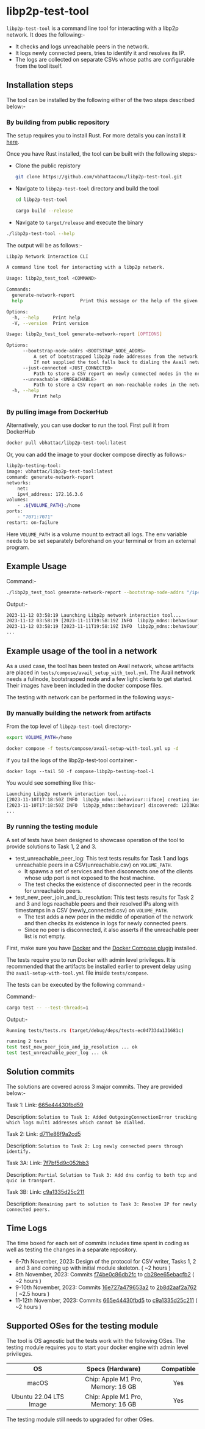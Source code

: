 # libp2p-test-tool

`libp2p-test-tool` is a command line tool for interacting with a libp2p network. It does the following:-

- It checks and logs unreachable peers in the network.
- It logs newly connected peers, tries to identify it and resolves its IP.
- The logs are collected on separate CSVs whose paths are configurable from the tool itself.

## Installation steps

The tool can be installed by the following either of the two steps described below:-

### By building from public repository

The setup requires you to install Rust. For more details you can install it [here](https://www.rust-lang.org/tools/install).

Once you have Rust installed, the tool can be built with the following steps:-

- Clone the public repistory

  ```sh
  git clone https://github.com/vbhattaccmu/libp2p-test-tool.git
  ```

- Navigate to `libp2p-test-tool` directory and build the tool

  ```sh
  cd libp2p-test-tool

  cargo build --release
  ```

- Navigate to `target/release` and execute the binary

```sh
./libp2p-test-tool --help
```

The output will be as follows:-

```sh
Libp2p Network Interaction CLI

A command line tool for interacting with a libp2p network.

Usage: libp2p_test_tool <COMMAND>

Commands:
  generate-network-report
  help                     Print this message or the help of the given subcommand(s)

Options:
  -h, --help     Print help
  -V, --version  Print version
```

```sh
Usage: libp2p_test_tool generate-network-report [OPTIONS]

Options:
      --bootstrap-node-addrs <BOOTSTRAP_NODE_ADDRS>
          A set of bootstrapped libp2p node addresses from the network you want to generate metrics from.
          If not supplied the tool falls back to dialing the Avail network bootstrapped node.
      --just-connected <JUST_CONNECTED>
          Path to store a CSV report on newly connected nodes in the network.
      --unreachable <UNREACHABLE>
          Path to store a CSV report on non-reachable nodes in the network.
  -h, --help
          Print help
```

### By pulling image from DockerHub

Alternatively, you can use docker to run the tool. First pull it from DockerHub

```sh
docker pull vbhattac/libp2p-test-tool:latest
```

Or, you can add the image to your docker compose directly as follows:-

```sh
libp2p-testing-tool:
image: vbhattac/libp2p-test-tool:latest
command: generate-network-report
networks:
    net:
    ipv4_address: 172.16.3.6
volumes:
    - .${VOLUME_PATH}:/home
ports:
    - "7071:7071"
restart: on-failure
```

Here `VOLUME_PATH` is a volume mount to extract all logs. The env variable needs to be set separately beforehand on your terminal or from an external program.

## Example Usage

Command:-

```sh
./libp2p_test_tool generate-network-report --bootstrap-node-addrs "/ip4/127.0.0.1/udp/39000/quic-v1, /ip4/172.16.3.4/udp/37000/quic-v1"
```

Output:-

```sh
2023-11-12 03:58:19 Launching Libp2p network interaction tool...
2023-11-12 03:58:19 [2023-11-11T19:58:19Z INFO  libp2p_mdns::behaviour::iface] creating instance on iface 172.16.3.6
2023-11-12 03:58:19 [2023-11-11T19:58:19Z INFO  libp2p_mdns::behaviour] discovered: 12D3KooWBKFYLfJSp74AKkKpz8CgZhNChY3FhVNmCxiUrsdHCfQD /ip4/172.16.3.4/udp/37000/quic-v1
...
```

## Example usage of the tool in a network

As a used case, the tool has been tested on Avail network, whose artifacts are placed in `tests/compose/avail_setup_with_tool.yml`. The Avail network needs a fullnode, bootstrapped node and a few light clients to get started. Their images have been included in the docker compose files.

The testing with network can be performed in the following ways:-

### By manually building the network from artifacts

From the top level of `libp2p-test-tool` directory:-

```sh
export VOLUME_PATH=/home

docker compose -f tests/compose/avail-setup-with-tool.yml up -d
```

if you tail the logs of the libp2p-test-tool container:-

```
docker logs --tail 50 -f compose-libp2p-testing-tool-1
```

You would see something like this:-

```sh
Launching Libp2p network interaction tool...
[2023-11-10T17:18:50Z INFO  libp2p_mdns::behaviour::iface] creating instance on iface 172.16.3.6
[2023-11-10T17:18:50Z INFO  libp2p_mdns::behaviour] discovered: 12D3KooWBKFYLfJSp74AKkKpz8CgZhNChY3FhVNmCxiUrsdHCfQD /ip4/172.16.3.4/udp/37000/quic-v1
...
```

### By running the testing module

A set of tests have been designed to showcase operation of the tool to provide solutions to Task 1, 2 and 3.

- test_unreachable_peer_log: This test tests results for Task 1 and logs unreachable peers in a CSV(unreachable.csv) on `VOLUME_PATH`.
  - It spawns a set of services and then disconnects one of the clients whose udp port is not exposed to the host machine.
  - The test checks the existence of disconnected peer in the records for unreachable peers.
- test_new_peer_join_and_ip_resolution: This test tests results for Task 2 and 3 and logs reachable peers
  and their resolved IPs along with timestamps in a CSV (newly_connected.csv) on `VOLUME_PATH`.
  - The test adds a new peer in the middle of operation of the network and then checks its existence in logs for newly connected peers.
  - Since no peer is disconnected, it also asserts if the unreachable peer list is not empty.

First, make sure you have [Docker](https://docs.docker.com/engine/install/) and the [Docker Compose plugin](https://docs.docker.com/compose/install/linux/) installed.

The tests require you to run Docker with admin level privileges. It is recommended that the artifacts be installed earlier to prevent delay using
the `avail-setup-with-tool.yml` file inside `tests/compose`.

The tests can be executed by the following command:-

Command:-

```sh
cargo test -- --test-threads=1
```

Output:-

```sh
Running tests/tests.rs (target/debug/deps/tests-ec04733da131681c)

running 2 tests
test test_new_peer_join_and_ip_resolution ... ok
test test_unreachable_peer_log ... ok
```

## Solution commits

The solutions are covered across 3 major commits. They are provided below:-

Task 1: Link: [665e44430fbd59](https://github.com/vbhattaccmu/libp2p-test/tree/665e44430fbd599db4e50614989d4f0135f668aa)

Description: `Solution to Task 1: Added OutgoingConnectionError tracking which logs multi addresses which cannot be dialled.`

Task 2: Link: [d711e86f9a2cd5](https://github.com/vbhattaccmu/libp2p-test/tree/d711e86f9a2cd5551724c02f23ed09c217f1b037)

Description: `Solution to Task 2: Log newly connected peers through identify.`

Task 3A: Link: [7f7bf5d9c052bb3](https://github.com/vbhattaccmu/libp2p-test/tree/7f7bf5d9c052bb374a2a654557197d44187913e8)

Description: `Partial Solution to Task 3: Add dns config to both tcp and quic in transport.`

Task 3B: Link: [c9a1335d25c211](https://github.com/vbhattaccmu/libp2p-test/tree/c9a1335d25c211050159039f97f0381f7e094f1e)

Description: `Remaining part to solution to Task 3: Resolve IP for newly connected peers.`

## Time Logs

The time boxed for each set of commits includes time spent in coding as well as testing the changes in a separate repository.

- 6-7th November, 2023: Design of the protocol for CSV writer, Tasks 1, 2 and 3 and coming up with initial module skeleton. ( ~2 hours )
- 8th November, 2023: Commits [f74be0c86db2fc](https://github.com/vbhattaccmu/libp2p-test/tree/f74be0c86db2fc652060c6c338ede279993e5d8b) to [cb28ee65ebacfb2](https://github.com/vbhattaccmu/libp2p-test/tree/cb28ee65ebacfb274e2ec6ac1acabc8f81ee7ce8) ( ~2 hours )
- 9-10th November, 2023: Commits [16e727a479653a2](https://github.com/vbhattaccmu/libp2p-test/tree/16e727a479653a2731d63b85333b4de0fa5c4aaa) to [2b8d2aaf2a762](https://github.com/vbhattaccmu/libp2p-test/tree/2b8d2aaf2a762af04ab395b67721d7f3998e1116) ( ~2.5 hours )
- 11-12th November, 2023: Commits [665e44430fbd5](https://github.com/vbhattaccmu/libp2p-test/tree/665e44430fbd599db4e50614989d4f0135f668aa) to [c9a1335d25c211](https://github.com/vbhattaccmu/libp2p-test/tree/c9a1335d25c211050159039f97f0381f7e094f1e) ( ~2 hours )

## Supported OSes for the testing module

The tool is OS agnostic but the tests work with the following OSes. The testing module requires you to start your docker engine with admin level privileges.

|           OS           |         Specs (Hardware)          | Compatible |
| :--------------------: | :-------------------------------: | :--------: |
|         macOS          | Chip: Apple M1 Pro, Memory: 16 GB |    Yes     |
| Ubuntu 22.04 LTS Image | Chip: Apple M1 Pro, Memory: 16 GB |    Yes     |

The testing module still needs to upgraded for other OSes.
